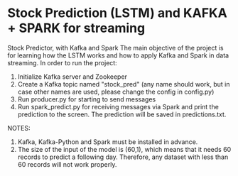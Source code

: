 # Stock Prediction (LSTM) and KAFKA + SPARK for streaming
Stock Predictor, with Kafka and Spark
The main objective of the project is for learning how the LSTM works and how to apply Kafka and Spark in data streaming.
In order to run the project: 
1. Initialize Kafka server and Zookeeper
2. Create a Kafka topic named "stock_pred" (any name should work, but in case other names are used, please change the config in config.py)
3. Run producer.py for starting to send messages 
4. Run spark_predict.py for receiving messages via Spark and print the prediction to the screen. The prediction will be saved in predictions.txt.

NOTES:
1. Kafka, Kafka-Python and Spark must be installed in advance.
2. The size of the input of the model is (60,1), which means that it needs 60 records to predict a following day. Therefore, any dataset with less than 60 records will not work properly. 
